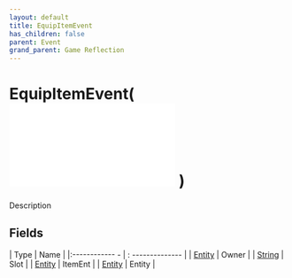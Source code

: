 ```yaml
---
layout: default
title: EquipItemEvent
has_children: false
parent: Event
grand_parent: Game Reflection
---
```

# EquipItemEvent( ![ EntityEventBase ](game-reflection/events/entity_event_base.md) )
Description 

## Fields
| Type | Name |
|:------------ - | : -------------- |
| [Entity](game-reflection/classes/entity.md) | Owner |
| [String](game-reflection/components/string.md) | Slot |
| [Entity](game-reflection/classes/entity.md) | ItemEnt |
| [Entity](game-reflection/classes/entity.md) | Entity |

